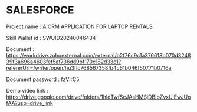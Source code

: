 # SALESFORCE

Project name : A CRM APPLICATION FOR LAPTOP RENTALS

Skill Wallet id : SWUID20240046434

Document : https://workdrive.zohoexternal.com/external/b2f76c9c1a376618b070d324839f3a696a4603fef5af736dd9bf170c182d33e1?refererUrl=/writer/open/hu3flc768567358fb4c61b046f50771b0716a

Document password : fzVlrC5

Demo video link : https://drive.google.com/drive/folders/1hldTwfScJAsHMSjDBIbZvxUlEwJUofAA?usp=drive_link
